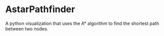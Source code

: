 # AstarPathfinder

A python visualization that uses the A* algorithm to find the shortest path between two nodes. 
